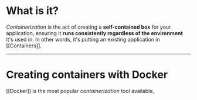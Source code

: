 # What is it?

*Containerization* is the act of creating a **self-contained box** for your application, ensuring it **runs consistently regardless of the environment** it's used in. In other words, it's putting an existing application in [[Containers]].
___
# Creating containers with Docker

[[Docker]] is the most popular *containerization* tool available, 
